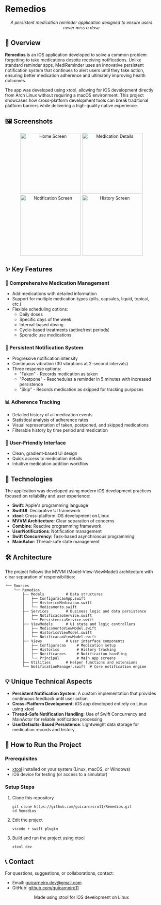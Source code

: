 # Remedios

<div align="center">

*A persistent medication reminder application designed to ensure users never miss a dose*
</div>

## 📌 Overview

**Remedios** is an iOS application developed to solve a common problem: forgetting to take medications despite receiving notifications. Unlike standard reminder apps, MediReminder uses an innovative persistent notification system that continues to alert users until they take action, ensuring better medication adherence and ultimately improving health outcomes.

The app was developed using xtool, allowing for iOS development directly from Arch Linux without requiring a macOS environment. This project showcases how cross-platform development tools can break traditional platform barriers while delivering a high-quality native experience.

## 🖼️ Screenshots

<!-- Insert screenshots here when available -->
<div align="center">
<img src="https://placeholder.com/screenshot1.png" alt="Home Screen" width="200"/>
<img src="https://placeholder.com/screenshot2.png" alt="Medication Details" width="200"/>
<img src="https://placeholder.com/screenshot3.png" alt="Notification Screen" width="200"/>
<img src="https://placeholder.com/screenshot4.png" alt="History Screen" width="200"/>
</div>

## ✨ Key Features

### 💊 Comprehensive Medication Management
- Add medications with detailed information
- Support for multiple medication types (pills, capsules, liquid, topical, etc.)
- Flexible scheduling options:
  * Daily doses
  * Specific days of the week
  * Interval-based dosing
  * Cycle-based treatments (active/rest periods)
  * Sporadic use medications

### 🔔 Persistent Notification System
- Progressive notification intensity
- Continuous vibration (30 vibrations at 2-second intervals)
- Three response options:
  * "Taken" - Records medication as taken
  * "Postpone" - Reschedules a reminder in 5 minutes with increased persistence
  * "Skip" - Records medication as skipped for tracking purposes

### 📊 Adherence Tracking
- Detailed history of all medication events
- Statistical analysis of adherence rates
- Visual representation of taken, postponed, and skipped medications
- Filterable history by time period and medication

### 👤 User-Friendly Interface
- Clean, gradient-based UI design
- Quick access to medication details
- Intuitive medication addition workflow

## 🔧 Technologies

The application was developed using modern iOS development practices focused on reliability and user experience:

- **Swift**: Apple's programming language
- **SwiftUI**: Declarative UI framework
- **xtool**: Cross-platform iOS development on Linux
- **MVVM Architecture**: Clear separation of concerns
- **Combine**: Reactive programming framework
- **UserNotifications**: Notification management
- **Swift Concurrency**: Task-based asynchronous programming
- **MainActor**: Thread-safe state management

## 🛠️ Architecture

The project follows the MVVM (Model-View-ViewModel) architecture with clear separation of responsibilities:

```
└── Sources
    └── Remedios
        ├── Models          # Data structures
        │   ├── ConfiguracaoApp.swift  
        │   ├── HistoricoMedicacao.swift
        │   └── Medicamento.swift
        ├── Services        # Business logic and data persistence
        │   ├── NotificacaoService.swift
        │   └── PersistenciaService.swift
        ├── ViewModels      # UI state and logic controllers
        │   ├── MedicamentoViewModel.swift
        │   ├── HistoricoViewModel.swift
        │   └── NotificacaoViewModel.swift
        ├── Views           # User interface components
        │   ├── Configuracao     # Medication setup
        │   ├── Historico        # History tracking
        │   ├── Notificacoes     # Notification handling
        │   └── Principal        # Main app screens
        ├── Utilities       # Helper functions and extensions
        └── NotificationManager.swift  # Core notification engine
```

## 💡 Unique Technical Aspects

- **Persistent Notification System**: A custom implementation that provides continuous feedback until user action
- **Cross-Platform Development**: iOS app developed entirely on Linux using xtool
- **Thread-Safe Notification Handling**: Use of Swift Concurrency and MainActor for reliable notification processing
- **UserDefaults-Based Persistence**: Lightweight data storage for medication records and history

## 🚀 How to Run the Project

### Prerequisites
- [xtool](https://github.com/xtool-org/xtool) installed on your system (Linux, macOS, or Windows)
- iOS device for testing (or access to a simulator)

### Setup Steps
1. Clone this repository
   ```
   git clone https://github.com/guicarneiro11/Remedios.git
   cd Remedios
   ```

2. Edit the project
   ```
   vscode + swift plugin
   ```

3. Build and run the project using xtool
   ```
   xtool dev
   ```

## 📞 Contact

For questions, suggestions, or collaborations, contact:

- Email: guicarneiro.dev@gmail.com
- GitHub: [github.com/guicarneiro11](https://github.com/guicarneiro11)

<div align="center">
<p>Made using xtool for iOS development on Linux</p>
</div>
